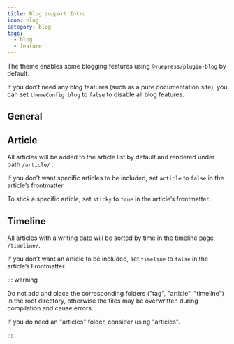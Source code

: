```yaml
---
title: Blog support Intro
icon: blog
category: blog
tags:
  - blog
  - feature
---
```


The theme enables some blogging features using `@vuepress/plugin-blog` by default.

If you don’t need any blog features (such as a pure documentation site), you can set `themeConfig.blog` to `false` to disable all blog features.

<!-- more -->

## General

## Article

All articles will be added to the article list by default and rendered under path `/article/` .

If you don’t want specific articles to be included, set `article` to `false` in the article’s frontmatter.

To stick a specific article, set `sticky` to `true` in the article’s frontmatter.

## Timeline

All articles with a writing date will be sorted by time in the timeline page `/timeline/`.

If you don’t want an article to be included, set `timeline` to `false` in the article’s Frontmatter.

::: warning

Do not add and place the corresponding folders ("tag", "article", "timeline") in the root directory, otherwise the files may be overwritten during compilation and cause errors.

If you do need an "articles" folder, consider using "articles".

:::
